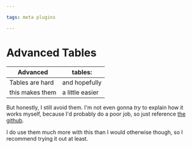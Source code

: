 ```yaml
---

tags: meta plugins

---
```


# Advanced Tables

| Advanced        | tables:         | 
| --------------- | --------------- |
| Tables are hard | and hopefully   |
| this makes them | a little easier |

But honestly, I still avoid them.
I'm not even gonna *try* to explain how it works myself, because I'd probably do a poor job, so just reference [the github](https://github.com/tgrosinger/advanced-tables-obsidian).

I do use them much more with this than I would otherwise though, so I recommend trying it out at least.